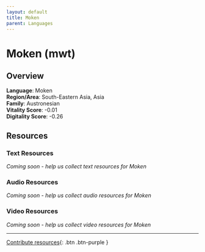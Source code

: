 ```yaml
---
layout: default
title: Moken
parent: Languages
---
```


# Moken (mwt)

## Overview

**Language**: Moken  
**Region/Area**: South-Eastern Asia, Asia  
**Family**: Austronesian  
**Vitality Score**: -0.01  
**Digitality Score**: -0.26  

## Resources

### Text Resources
*Coming soon - help us collect text resources for Moken*

### Audio Resources
*Coming soon - help us collect audio resources for Moken*

### Video Resources
*Coming soon - help us collect video resources for Moken*

---

[Contribute resources](https://fairtrain.github.io/){: .btn .btn-purple }
